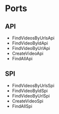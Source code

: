 # Ports

## API
* FindVideosByUrlsApi
* FindVideoByIdApi
* FindVideoByUrlApi
* CreateVideoApi
* FindAllApi

## SPI
* FindVideosByUrlsSpi
* FindVideoByIdSpi
* FindVideoByUrlSpi
* CreateVideoSpi
* FindAllSpi
